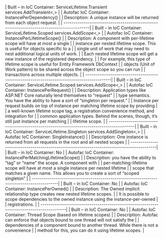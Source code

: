 | Built – in IoC Container: ServiceLifetime.Transient  services.AddTransient<,>              |
| Autofac IoC Container: InstancePerDependency()                                             |
| Description: A unique instance will be returned from each object request.                  |
| -------------------------------------------------------------------------------------------|
| Built – in IoC Container: ServiceLifetime.Scoped services.AddScope<,>                      |
| Autofac IoC Container: InstancePerLifetimeScope()                                          |
| Description:  A component with per-lifetime scope will have at most a single               |
| instance per nested lifetime scope. This is useful for objects specific to a               |
| single unit of work that may need to nest additional logical units of work.                |
| Each nested lifetime scope will get a new instance of the registered dependency.           |
| For example, this type of lifetime scope is useful for Entity Framework DbContext          |
| objects (Unit of Work pattern) to be shared across the object scope so you can run         |
| transactions across multiple objects.                                                      |
| -------------------------------------------------------------------------------------------|
| Built – in IoC Container: ServiceLifetime.Scoped services.AddScope<,>                      |
| Autofac IoC Container: InstancePerRequest()                                                |
| Description: Application types like ASP.NET Core naturally lend themselves to “request”    |
| type semantics. You have the ability to have a sort of “singleton per request.”            |
| Instance per request builds on top of instance per matching lifetime scope by providing    |
| a well-known lifetime scope tag, a registration convenience method, and integration for    |
| common application types. Behind the scenes, though, it’s still just instance per matching |
| lifetime scope.                                                                            |
| -------------------------------------------------------------------------------------------|
| Built – in IoC Container: ServiceLifetime.Singleton services.AddSingleton<,>               |
| Autofac IoC Container: SingleInstance()                                                    |
| Description: One instance is returned from all requests in the root and all nested scopes  |
| -------------------------------------------------------------------------------------------|
| Built – in IoC Container: No                                                               |
| Autofac IoC Container: InstancePerMatchingLifetimeScope()                                  |
| Description:  you have the ability to “tag” or “name” the scope. A component with          |
| per-matching-lifetime scope will have at most a single instance per nested lifetime        |
| scope that matches a given name. This allows you to create a sort of “scoped singleton”    |
| -------------------------------------------------------------------------------------------|
| Built – in IoC Container: No                                                               |
| Autofac IoC Container: InstancePerOwned()                                                  |
| Description: The Owned<T> implicit relationship type creates new nested lifetime scopes.   |
| It is possible to scope dependencies to the owned instance using the instance-per-owned    |
| registrations.                                                                             |
| -------------------------------------------------------------------------------------------|
| Built – in IoC Container: No                                                               |
| Autofac IoC Container: Thread Scope (based on lifetime scopes)                             |
| Description: Autofac can enforce that objects bound to one thread will not satisfy the     |
| dependencies of a component bound to another thread. While there is not a convenience      |
| method for this, you can do it using lifetime scopes.                                      |


